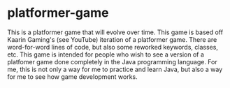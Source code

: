 # platformer-game
This is a platformer game that will evolve over time. 
This game is based off Kaarin Gaming's (see YouTube) iteration of a platformer game. There are word-for-word lines of code, but also some reworked keywords, classes, etc. 
This game is intended for people who wish to see a version of a platfomer game done completely in the Java programming language.
For me, this is not only a way for me to practice and learn Java, but also a way for me to see how game development works.
